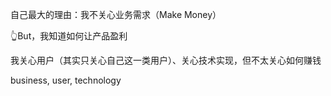 自己最大的理由：我不关心业务需求（Make Money）

👆But，我知道如何让产品盈利

我关心用户（其实只关心自己这一类用户）、关心技术实现，但不太关心如何赚钱

business, user, technology